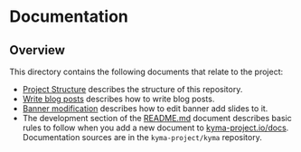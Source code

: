 # Documentation

## Overview

This directory contains the following documents that relate to the project:

- [Project Structure](./project-structure.md) describes the structure of this repository.
- [Write blog posts](./write-blog-posts.md) describes how to write blog posts.
- [Banner modification](./banner-modification.md) describes how to edit banner add slides to it.
- The development section of the [README.md](https://github.com/kyma-project/kyma/blob/master/docs/README.md#development) document describes basic rules to follow when you add a new document to [kyma-project.io/docs](https://kyma-project.io/docs#). Documentation sources are in the `kyma-project/kyma` repository.
